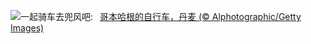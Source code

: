 ![](https://www.bing.com/th?id=OHR.CopenhagenBicycles_ZH-CN3047958346_UHD.jpg&w=1000)一起骑车去兜风吧:&nbsp;&ensp;[哥本哈根的自行车，丹麦 (© Alphotographic/Getty Images)](https://www.bing.com/th?id=OHR.CopenhagenBicycles_ZH-CN3047958346_UHD.jpg)
<br><br/>

